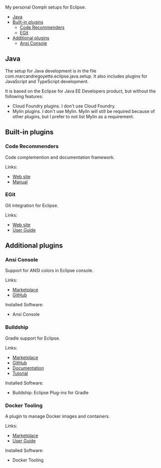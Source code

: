 My personal Oomph setups for Eclipse.

<!-- START doctoc generated TOC please keep comment here to allow auto update -->
<!-- DON'T EDIT THIS SECTION, INSTEAD RE-RUN doctoc TO UPDATE -->


- [Java](#java)
- [Built-in plugins](#built-in-plugins)
  - [Code Recommenders](#code-recommenders)
  - [EGit](#egit)
- [Additional plugins](#additional-plugins)
  - [Ansi Console](#ansi-console)

<!-- END doctoc generated TOC please keep comment here to allow auto update -->

## Java

The setup for Java development is in the file com.marcandregoyette.eclipse.java.setup. It also includes plugins for JavaScript and TypeScript development.

It is based on the Eclipse for Java EE Developers product, but without the following features:
- Cloud Foundry plugins. I don't use Cloud Foundry.
- Mylin plugins. I don't use Mylin. Mylin will still be required because of other plugins, but I prefer to not list Mylin as a requirement.

## Built-in plugins

### Code Recommenders

Code complemention and documentation framework.

Links:
- [Web site](http://www.eclipse.org/recommenders/)
- [Manual](http://www.eclipse.org/recommenders/manual/)

### EGit

Git integration for Eclipse.

Links:
- [Web site](http://www.eclipse.org/egit/)
- [User Guide](http://wiki.eclipse.org/EGit/User_Guide)

## Additional plugins

### Ansi Console

Support for ANSI colors in Eclipse console.

Links:
- [Marketplace](https://marketplace.eclipse.org/content/ansi-escape-console)
- [GitHub](https://github.com/mihnita/ansi-econsole)

Installed Software:
- Ansi Console

### Buildship

Gradle support for Eclipse.

Links:
- [Marketplace](https://marketplace.eclipse.org/content/buildship-gradle-integration)
- [GitHub](https://github.com/eclipse/buildship)
- [Documentation](https://github.com/eclipse/buildship/blob/master/docs/user/README.md)
- [Tutorial](http://www.vogella.com/tutorials/EclipseGradle/article.html)

Installed Software:
- Buildship: Eclipse Plug-ins for Gradle

### Docker Tooling

A plugin to manage Docker images and containers.

Links:
- [Marketplace](https://marketplace.eclipse.org/content/eclipse-docker-tooling)
- [User Guide](https://wiki.eclipse.org/Linux_Tools_Project/Docker_Tooling/User_Guide)

Installed Software:
- Docker Tooling

